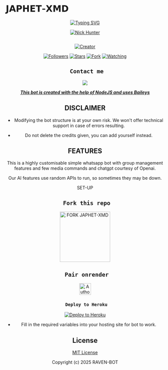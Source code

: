 #         𝗝𝗔𝗣𝗛𝗘𝗧-𝗫𝗠𝗗
<div align="center">
  <a href="https://git.io/typing-svg">
    <img src="https://readme-typing-svg.demolab.com?font=Black+Ops+One&size=50&pause=1000&color=1BAFBAFF&center=true&width=910&height=100&lines=HEY+THERE+THIS+IS+JAPHET-XMD;MULTI+DEVICE+WHATSAPP+BOT;MADE+TO+HELP+WHATSAPP+USERS;STAR+AND+FORK+THE+REPO" alt="Typing SVG" />
  </a>
</p>
  
<p align="center">

[![Nick Hunter](https://github.com/JAPHETTECH.png?lenght=50width=50)](https://github.com/JAPHETTECH)
</p>
<p align="center">
  <a href="#"><img src="http://readme-typing-svg.herokuapp.com?color=d1fa02&center=true&vCenter=true&multiline=false&lines=JAPHET+XMD+WHATSAPP+BOT" alt="">
</p>
<p align="center">
<a href="#"><img title="Creator" src="https://img.shields.io/badge/Creator-𝗡𝗶𝗰𝗸_𝗛𝘂𝗻𝘁𝗲𝗿-blue.svg?style=for-the-badge&logo=github"></a>
</p>
<p align="center">
<a href="https://github.com/JAPHETTECH/JAPHET-XMD?tab=followers"><img title="Followers" src="https://img.shields.io/github/followers/JAPHETTECH?label=Followers&style=social"></a>
<a href="https://github.com/JAPHETTECH/JAPHET-XMD/stargazers/"><img title="Stars" src="https://img.shields.io/github/stars/JAPHETTECH/JAPHET-XMD?&style=social"></a>
<a href="https://github.com/JAPHETTECH/JAPHET-XMD/members"><img title="Fork" src="https://img.shields.io/github/forks/JAPHETTECH/JAPHET-XMD?style=social"></a>
<a href="https://github.com/JAPHETTECH/JAPHET-XMD/watchers"><img title="Watching" src="https://img.shields.io/github/watchers/JAPHETTECH/JAPHET-XMD?label=Watching&style=social"></a>
</p>
 

## ` Contact me`

<p align="center">

<a href="https://api.whatsapp.com/send?phone=255613914545&text=Hello+Sir+Mr+Japhettech+dev+i+need+your+Help+on..."><img src="https://img.shields.io/badge/Contact-25D366?style=for-the-badge&logo=whatsapp&logoColor=white" />


***This bot is created with the help of NodeJS and uses [Baileys](https://github.com/whiskeysockets/Baileys)***


## DISCLAIMER
- Modifying the bot structure is at your own risk. We won't offer technical support in case of errors resulting.

- Do not delete the credits given,  you can add yourself instead.

## FEATURES
This is a highly customisable simple whatsapp bot with group management features and few media commands and chatgpt courtesy of Openai.

Our AI features use random APIs to run, so sometimes they may be down.

 SET-UP

## ` Fork this repo`
<p align="centre">
<a href="https://github.com/JAPHETTECH/JAPHET-XMD/fork"><img src="https://img.shields.io/badge/Fork%20Create-purple?style=for-the-badge&logo=github" alt="FORK JAPHET-XMD" width="160"></a>
<p/>

  
## ` Pair onrender`
<p align="centre">
<a href="https://japhet-xmd-pairing-code-1.onrender.com"><img height= "37" title="Author" src="https://img.shields.io/badge/Session-green?style=for-the-badge&logo=render"></a>
<p/>
            

###  ` Deploy to Heroku`
<p align="center">
     <a href="https://verify-me-umber.vercel.app/">
       <img src="https://www.herokucdn.com/deploy/button.svg" alt="Deploy to Heroku"/>
     </a>
 </p>
 

    

- Fill in the required variables into your hosting site for bot to work.
 </h2>
     

    
 





## License

[MIT License](https://github.com/JAPHETTECH/JAPHET-XMD/blob/main/LICENSE)

Copyright (c) 2025 RAVEN-BOT 

